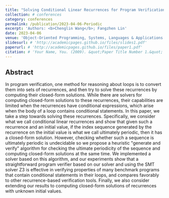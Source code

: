 ```yaml
---
title: "Solving Conditional Linear Recurrences for Program Verification: The Periodic Case"
collection: # conferences
category: conferences
permalink: /publication/2023-04-06-Periodic
excerpt: 'Authors: <b>Chenglin Wang</b>; Fangzhen Lin'
date: 2023-04-06
venue: 'Object-Oriented Programming, Systems, Languages & Applications (OOPSLA)'
slidesurl: # 'http://academicpages.github.io/files/slides1.pdf'
paperurl: # 'http://academicpages.github.io/files/paper1.pdf'
citation: # 'Your Name, You. (2009). &quot;Paper Title Number 1.&quot; <i>Journal 1</i>. 1(1).'
---
```

## Abstract

In program verification, one method for reasoning about loops is to convert them into sets of recurrences, and then try to solve these recurrences by computing their closed-form solutions. While there are solvers for computing closed-form solutions to these recurrences, their capabilities are limited when the recurrences have conditional expressions, which arise when the body of a loop contains conditional statements. In this paper, we take a step towards solving these recurrences. Specifically, we consider what we call conditional linear recurrences and show that given such a recurrence and an initial value, if the index sequence generated by the recurrence on the initial value is what we call ultimately periodic, then it has a closed-form solution. However, checking whether such a sequence is ultimately periodic is undecidable so we propose a heuristic "generate and verify" algorithm for checking the ultimate periodicity of the sequence and computing closed-form solutions at the same time. We implemented a solver based on this algorithm, and our experiments show that a straightforward program verifier based on our solver and using the SMT solver Z3 is effective in verifying properties of many benchmark programs that contain conditional statements in their loops, and compares favorably to other recurrence-based verification tools. Finally, we also consider extending our results to computing closed-form solutions of recurrences with unknown initial values.
